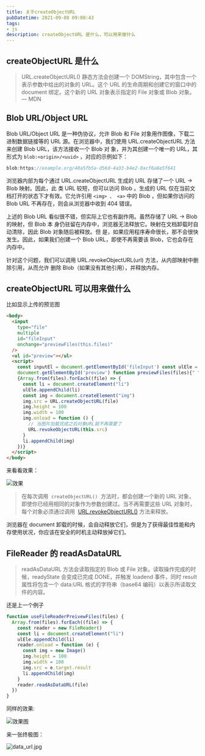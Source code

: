 ```yaml
---
title: 关于createObjectURL
pubDatetime: 2021-09-08 09:08:43
tags: 
- js
description: createObjectURL 是什么，可以用来做什么
---
```


## createObjectURL 是什么

> URL.createObjectURL() 静态方法会创建一个 DOMString，其中包含一个表示参数中给出的对象的 URL。这个 URL 的生命周期和创建它的窗口中的 document 绑定。这个新的 URL 对象表示指定的 File 对象或 Blob 对象。 — MDN
<!--more-->

## Blob URL/Object URL
Blob URL/Object URL 是⼀种伪协议，允许 Blob 和 File 对象⽤作图像，下载⼆进制数据链接等的 URL
源。在浏览器中，我们使⽤ URL.createObjectURL ⽅法来创建 Blob URL，该⽅法接收⼀个 Blob 对
象，并为其创建⼀个唯⼀的 URL，其形式为 `blob:<origin>/<uuid>` ，对应的示例如下：

```js
blob:https://example.org/40a5fb5a-d56d-4a33-b4e2-0acf6a8e5f641
```

浏览器内部为每个通过 URL.createObjectURL ⽣成的 URL 存储了⼀个 URL → Blob 映射。因此，此
类 URL 较短，但可以访问 Blob 。⽣成的 URL 仅在当前⽂档打开的状态下才有效。它允许引⽤
`<img> 、 <a>` 中的 Blob ，但如果你访问的 Blob URL 不再存在，则会从浏览器中收到 404 错误。

上述的 Blob URL 看似很不错，但实际上它也有副作⽤。虽然存储了 URL → Blob 的映射，但 Blob 本
身仍驻留在内存中，浏览器⽆法释放它。映射在⽂档卸载时⾃动清除，因此 Blob 对象随后被释放。但
是，如果应⽤程序寿命很⻓，那不会很快发⽣。因此，如果我们创建⼀个 Blob URL，即使不再需要该
Blob，它也会存在内存中。

针对这个问题，我们可以调⽤ URL.revokeObjectURL(url) ⽅法，从内部映射中删除引⽤，从⽽允许
删除 Blob（如果没有其他引⽤），并释放内存。

## createObjectURL 可以用来做什么

比如显示上传的预览图

```html
<body>
  <input
    type="file"
    multiple
    id="fileInput"
    onchange="previewFiles(this.files)"
  />
  <ul id="preview"></ul>
  <script>
    const inputEl = document.getElementById('fileInput') const ulEle =
    document.getElementById('preview') function previewFiles(files){" "}
    {Array.from(files).forEach((file) => {
      const li = document.createElement("li")
      ulEle.appendChild(li)
      const img = document.createElement("img")
      img.src = URL.createObjectURL(file)
      img.height = 100
      img.width = 100
      img.onload = function () {
        // 当图片加载完成之后对象URL就不再需要了
        URL.revokeObjectURL(this.src)
      }
      li.appendChild(img)
    })}
  </script>
</body>
```

来看看效果：

![效果](@assets/images/关于createObjectURL/1.png)

> 在每次调用  `createObjectURL()`  方法时，都会创建一个新的 URL 对象，即使你已经用相同的对象作为参数创建过。当不再需要这些 URL 对象时，每个对象必须通过调用  [URL.revokeObjectURL()](https://developer.mozilla.org/zh-CN/docs/Web/API/URL/revokeObjectURL) 方法来释放。

浏览器在 document 卸载的时候，会自动释放它们，但是为了获得最佳性能和内存使用状况，你应该在安全的时机主动释放掉它们。

## FileReader 的 readAsDataURL

> readAsDataURL 方法会读取指定的 Blob 或 File 对象。读取操作完成的时候，readyState 会变成已完成 DONE，并触发 loadend 事件，同时 result 属性将包含一个 data:URL 格式的字符串（base64 编码）以表示所读取文件的内容。

还是上一个例子

```js
function useFileReaderPreivewFiles(files) {
  Array.from(files).forEach((file) => {
    const reader = new FileReader()
    const li = document.createElement("li")
    ulEle.appendChild(li)
    reader.onload = function (e) {
      const img = new Image()
      img.height = 100
      img.width = 100
      img.src = e.target.result
      li.appendChild(img)
    }
    reader.readAsDataURL(file)
  })
}
```

同样的效果:

![效果图](@assets/images/关于createObjectURL/2.png)

来一张终极图：

![data_url.jpg](@assets/images/关于createObjectURL/3.jpg)

